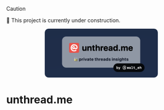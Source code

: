 > [!CAUTION]
> 🧱 This project is currently under construction.

<p align="center">
  <img src="./public/temp-header.png" alt="temp-unthread.me-header" width="300" style="border-radius: 10px"/>
</p>

# unthread.me
